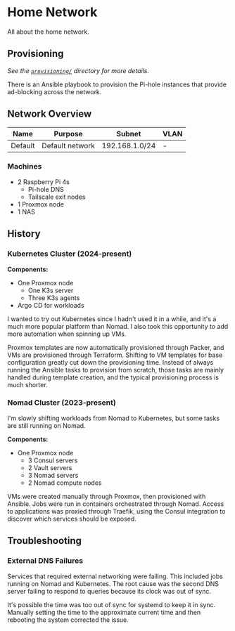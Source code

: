 # Home Network

All about the home network.

## Provisioning

*See the [`provisioning/`][provisioning] directory for more details.*

There is an Ansible playbook to provision the Pi-hole instances that provide
ad-blocking across the network.


## Network Overview

Name    | Purpose         | Subnet         | VLAN
--------|-----------------|----------------|-----
Default | Default network | 192.168.1.0/24 | -

### Machines

* 2 Raspberry Pi 4s
    * Pi-hole DNS
    * Tailscale exit nodes
* 1 Proxmox node
* 1 NAS

## History

### Kubernetes Cluster (2024-present)

__Components:__
* One Proxmox node
  * One K3s server
  * Three K3s agents
* Argo CD for workloads

I wanted to try out Kubernetes since I hadn't used it in a while, and it's a
much more popular platform than Nomad. I also took this opportunity to add more
automation when spinning up VMs.

Proxmox templates are now automatically provisioned through Packer, and VMs are
provisioned through Terraform. Shifting to VM templates for base configuration
greatly cut down the provisioning time. Instead of always running the Ansible
tasks to provision from scratch, those tasks are mainly handled during template
creation, and the typical provisioning process is much shorter.

### Nomad Cluster (2023-present)

I'm slowly shifting workloads from Nomad to Kubernetes, but some tasks are
still running on Nomad.

__Components:__
* One Proxmox node
  * 3 Consul servers
  * 2 Vault servers
  * 3 Nomad servers
  * 2 Nomad compute nodes

VMs were created manually through Proxmox, then provisioned with Ansible. Jobs
were run in containers orchestrated through Nomad. Access to applications was
proxied through Traefik, using the Consul integration to discover which services
should be exposed.

## Troubleshooting

### External DNS Failures

Services that required external networking were failing. This included jobs
running on Nomad and Kubernetes. The root cause was the second DNS server
failing to respond to queries because its clock was out of sync.

It's possible the time was too out of sync for systemd to keep it in sync.
Manually setting the time to the approximate current time and then rebooting the
system corrected the issue.


[provisioning]: ./provisioning/README.md

